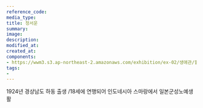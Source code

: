 ```yaml
---
reference_code:
media_type:
title: 정서운
summary:
image:
description:
modified_at:
created_at:
components:
- https://wwm3.s3.ap-northeast-2.amazonaws.com/exhibition/ex-02/생애관/할머니들/정서운.jpg
tags:
-
---
```

1924년 경상남도 하동 출생 /18세에 연행되어 인도네시아 스마랑에서 일본군성노예생활